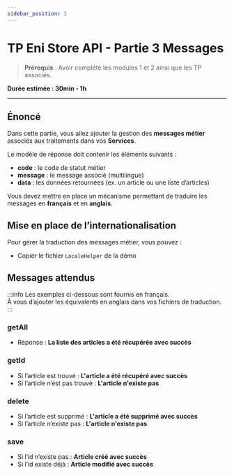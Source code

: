 ```yaml
---
sidebar_position: 3
---
```


# TP Eni Store API - Partie 3 Messages

> **Prérequis** : Avoir complété les modules 1 et 2 ainsi que les TP associés.

**Durée estimée : 30min - 1h**

---

## Énoncé

Dans cette partie, vous allez ajouter la gestion des **messages métier** associés aux traitements dans vos **Services**.

Le modèle de réponse doit contenir les éléments suivants :
- **code** : le code de statut métier
- **message** : le message associé (multilingue)
- **data** : les données retournées (ex. un article ou une liste d’articles)

Vous devez mettre en place un mécanisme permettant de traduire les messages en **français** et en **anglais**.

## Mise en place de l’internationalisation

Pour gérer la traduction des messages métier, vous pouvez :
- Copier le fichier `LocaleHelper` de la démo

## Messages attendus

:::info
Les exemples ci-dessous sont fournis en français.  
À vous d’ajouter les équivalents en anglais dans vos fichiers de traduction.
:::

### getAll
- Réponse : **La liste des articles a été récupérée avec succès**

### getId
- Si l’article est trouvé : **L'article a été récupéré avec succès**
- Si l’article n’est pas trouvé : **L'article n'existe pas**

### delete
- Si l’article est supprimé : **L'article a été supprimé avec succès**
- Si l’article n’existe pas : **L'article n'existe pas**

### save
- Si l’id n’existe pas : **Article créé avec succès**
- Si l’id existe déjà : **Article modifié avec succès**